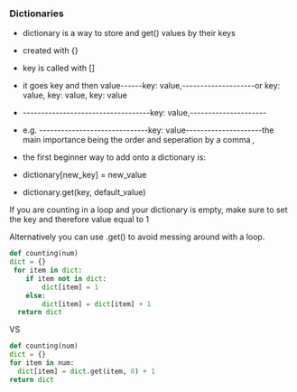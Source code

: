 ### Dictionaries

* dictionary is a way to store and get() values by their keys

* created with {}

* key is called with []

* it goes key and then value------key: value,--------------------or   key: value, key: value, key: value
*  -----------------------------------key: value,---------------------
* e.g. ------------------------------key: value---------------------the main importance being the order and seperation by a comma *,*

* the first beginner way to add onto a dictionary is:
*  dictionary[new_key] = new_value
*  dictionary.get(key, default_value)

  If you are counting in a loop and your dictionary is empty, make sure to set the key and therefore value equal to 1

  Alternatively you can use .get() to avoid messing around with a loop. 
```Python
def counting(num)
dict = {}
 for item in dict:
    if item not in dict:
        dict[item] = 1
    else:
        dict[item] = dict[item] + 1
  return dict
```

VS

```Python
def counting(num)
dict = {}
for item in num:
  dict[item] = dict.get(item, 0) + 1
return dict
```
